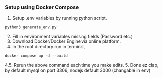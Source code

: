 ### Setup using Docker Compose
1. Setup .env variables by running python script.
```
python3 generate_env.py
```
2. Fill in environment variables missing fields (Password etc.)
3. Download Docker/Docker Engine via online platform.
4. In the root directory run in terminal, 
```
docker compose up -d --build
```
4.5. Rerun the above command each time you make edits.
5. Done ez clap, by default mysql on port 3306, nodejs default 3000 (changable in env)